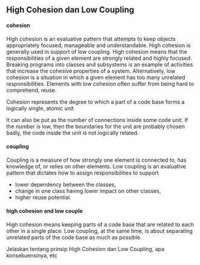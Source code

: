 ## High Cohesion dan Low Coupling


#### cohesion

High cohesion is an evaluative pattern that attempts to keep objects appropriately focused,
manageable and understandable. High cohesion is generally used in support of low coupling. 
High cohesion means that the responsibilities of a given element are strongly related and highly focused. 
Breaking programs into classes and subsystems is an example of activities that increase the cohesive properties of a system. 
Alternatively, low cohesion is a situation in which a given element has too many unrelated responsibilities. 
Elements with low cohesion often suffer from being hard to comprehend, reuse.


Cohesion represents the degree to which a part of a code base forms a logically single, atomic unit

It can also be put as the number of connections inside some code unit. 
If the number is low, then the boundaries for the unit are probably chosen badly, 
the code inside the unit is not logically related.



#### coupling

Coupling is a measure of how strongly one element is connected to, 
has knowledge of, or relies on other elements. 
Low coupling is an evaluative pattern that dictates how to assign responsibilities to support

- lower dependency between the classes,
- change in one class having lower impact on other classes,
- higher reuse potential.



#### high cohesion and low couple 

High cohesion means keeping parts of a code base that are related to each other in a single place. 
Low coupling, at the same time, is about separating unrelated parts of the code base as much as possible.


Jelaskan tentang prinsip High Cohesion dan Low Coupling, apa konsekuensinya, etc
